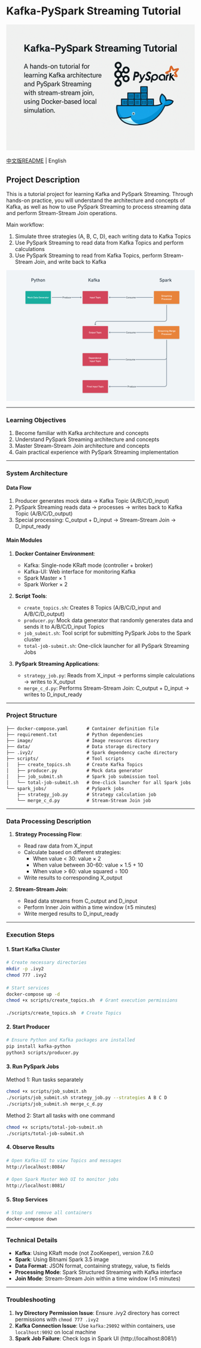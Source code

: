 # Kafka-PySpark Streaming Tutorial

![](/image/image-by-gpt-4o.png)

[中文版README](README_zh.md) | English

## Project Description
This is a tutorial project for learning Kafka and PySpark Streaming. Through hands-on practice, you will understand the architecture and concepts of Kafka, as well as how to use PySpark Streaming to process streaming data and perform Stream-Stream Join operations.

Main workflow:
1. Simulate three strategies (A, B, C, D), each writing data to Kafka Topics
2. Use PySpark Streaming to read data from Kafka Topics and perform calculations
3. Use PySpark Streaming to read from Kafka Topics, perform Stream-Stream Join, and write back to Kafka

![](/image/system-component_and_flow.png)

---
### Learning Objectives

1. Become familiar with Kafka architecture and concepts
2. Understand PySpark Streaming architecture and concepts
3. Master Stream-Stream Join architecture and concepts
4. Gain practical experience with PySpark Streaming implementation

---
### System Architecture

#### Data Flow
1. Producer generates mock data → Kafka Topic (A/B/C/D_input)
2. PySpark Streaming reads data → processes → writes back to Kafka Topic (A/B/C/D_output)
3. Special processing: C_output + D_input → Stream-Stream Join → D_input_ready

#### Main Modules

1. **Docker Container Environment**:
   - Kafka: Single-node KRaft mode (controller + broker)
   - Kafka-UI: Web interface for monitoring Kafka
   - Spark Master × 1
   - Spark Worker × 2

2. **Script Tools**:
   - `create_topics.sh`: Creates 8 Topics (A/B/C/D_input and A/B/C/D_output)
   - `producer.py`: Mock data generator that randomly generates data and sends it to A/B/C/D_input Topics
   - `job_submit.sh`: Tool script for submitting PySpark Jobs to the Spark cluster
   - `total-job-submit.sh`: One-click launcher for all PySpark Streaming Jobs

3. **PySpark Streaming Applications**:
   - `strategy_job.py`: Reads from X_input → performs simple calculations → writes to X_output
   - `merge_c_d.py`: Performs Stream-Stream Join: C_output + D_input → writes to D_input_ready

---
### Project Structure

```
├── docker-compose.yaml       # Container definition file
├── requirement.txt           # Python dependencies
├── image/                    # Image resources directory
├── data/                     # Data storage directory
├── .ivy2/                    # Spark dependency cache directory
├── scripts/                  # Tool scripts
│   ├── create_topics.sh      # Create Kafka Topics
│   ├── producer.py           # Mock data generator
│   ├── job_submit.sh         # Spark job submission tool
│   └── total-job-submit.sh   # One-click launcher for all Spark jobs
└── spark_jobs/               # PySpark jobs
    ├── strategy_job.py       # Strategy calculation job
    └── merge_c_d.py          # Stream-Stream Join job
```

---
### Data Processing Description

1. **Strategy Processing Flow**:
   - Read raw data from X_input
   - Calculate based on different strategies:
     - When value < 30: value × 2
     - When value between 30-60: value × 1.5 + 10
     - When value > 60: value squared ÷ 100
   - Write results to corresponding X_output

2. **Stream-Stream Join**:
   - Read data streams from C_output and D_input
   - Perform Inner Join within a time window (±5 minutes)
   - Write merged results to D_input_ready

---
### Execution Steps

#### 1. Start Kafka Cluster

```bash
# Create necessary directories
mkdir -p .ivy2
chmod 777 .ivy2

# Start services
docker-compose up -d
chmod +x scripts/create_topics.sh  # Grant execution permissions

./scripts/create_topics.sh  # Create Topics
```

#### 2. Start Producer

```bash
# Ensure Python and Kafka packages are installed
pip install kafka-python
python3 scripts/producer.py
```

#### 3. Run PySpark Jobs

Method 1: Run tasks separately
```bash
chmod +x scripts/job_submit.sh
./scripts/job_submit.sh strategy_job.py --strategies A B C D
./scripts/job_submit.sh merge_c_d.py
```

Method 2: Start all tasks with one command
```bash
chmod +x scripts/total-job-submit.sh
./scripts/total-job-submit.sh
```

#### 4. Observe Results

```bash
# Open Kafka-UI to view Topics and messages
http://localhost:8084/

# Open Spark Master Web UI to monitor jobs
http://localhost:8081/
```

#### 5. Stop Services

```bash
# Stop and remove all containers
docker-compose down
```

---
### Technical Details

- **Kafka**: Using KRaft mode (not ZooKeeper), version 7.6.0
- **Spark**: Using Bitnami Spark 3.5 image
- **Data Format**: JSON format, containing strategy, value, ts fields
- **Processing Mode**: Spark Structured Streaming with Kafka interface
- **Join Mode**: Stream-Stream Join within a time window (±5 minutes)

---
### Troubleshooting

1. **Ivy Directory Permission Issue**: Ensure .ivy2 directory has correct permissions with `chmod 777 .ivy2`
2. **Kafka Connection Issue**: Use `kafka:29092` within containers, use `localhost:9092` on local machine
3. **Spark Job Failure**: Check logs in Spark UI (http://localhost:8081/)

